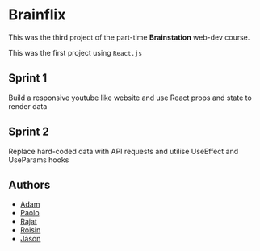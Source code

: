 # Brainflix

This was the third project of the part-time **Brainstation** web-dev course.

This was the first project using `React.js`

## Sprint 1 

Build a responsive youtube like website and use React props and state to render data

## Sprint 2 

Replace hard-coded data with API requests and utilise UseEffect and UseParams hooks

## Authors
* [Adam](https://github.com/GInTher)
* [Paolo](https://github.com/PCRib)
* [Rajat](https://github.com/rjtbansal)
* [Roisin](https://github.com/RoisOneill)
* [Jason](https://github.com/projectyang)